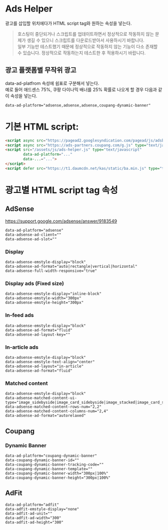 # Ads Helper
광고를 삽입할 위치에다가 HTML script tag와 원하는 속성을 넣는다.

> 호스팅이 중단되거나 스크립트를 업데이트하면서 정상적으로 작동하지 않는 문제가 생길 수 있으니 스크립트를 다운로드받아서 사용하시기 바랍니다.
> <br>일부 기능만 테스트했기 때문에 정상적으로 작동하지 않는 기능이 다소 존재할 수 있습니다. 정상적으로 작동하는지 테스트한 후 적용하시기 바랍니다.

## 광고 플랫폼별 무작위 광고
data-ad-platfrom 속성에 쉼표로 구분해서 넣는다.
<br />
예로 들어 애드센스 75%, 쿠팡 다이나믹 배너를 25% 확률로 나오게 할 경우 다음과 같이 속성을 넣는다.
```text
data-ad-platform="adsense,adsense,adsense,coupang-dynamic-banner"
```

# 기본 HTML script:
```html
<script async src="https://pagead2.googlesyndication.com/pagead/js/adsbygoogle.js" type="text/javascript"></script>
<script async src="https://ads-partners.coupang.com/g.js" type="text/javascript"></script>
<script src="/assets/js/ads-helper.js" type="text/javascript"
        data-ad-platform="..."
        data-...="...">
</script>
<script defer src="https://t1.daumcdn.net/kas/static/ba.min.js" type="text/javascript"></script>
```

# 광고별 HTML script tag 속성
## AdSense
https://support.google.com/adsense/answer/9183549

```text
data-ad-platform="adsense"
data-adsense-ad-client=""
data-adsense-ad-slot=""
```

### Display 
```text
data-adsense-emstyle-display="block"
data-adsense-ad-format="auto|rectangle|vertical|horizontal"
data-adsense-full-width-responsive="true"
```

### Display ads (Fixed size)
```text
data-adsense-emstyle-display="inline-block"
data-adsense-emstyle-width="300px"
data-adsense-emstyle-height="300px"
```

### In-feed ads
```text
data-adsense-emstyle-display="block"
data-adsense-ad-format="fluid"
data-adsense-ad-layout-key=""
```

### In-article ads
```text
data-adsense-emstyle-display="block"
data-adsense-emstyle-text-align="center"
data-adsense-ad-layout="in-article"
data-adsense-ad-format="fluid"
```

### Matched content
```text
data-adsense-emstyle-display="block"
data-adsense-matched-content-ui-type="image_sidebyside|image_card_sidebyside|image_stacked|image_card_stacked|text|text_card"
data-adsense-matched-content-rows-num="2,2"
data-adsense-matched-content-columns-num="2,4"
data-adsense-ad-format="autorelaxed"
```

## Coupang
### Dynamic Banner
```text
data-ad-platform="coupang-dynamic-banner"
data-coupang-dynamic-banner-id=""
data-coupang-dynamic-banner-tracking-code=""
data-coupang-dynamic-banner-template=""
data-coupang-dynamic-banner-width="300px|100%"
data-coupang-dynamic-banner-height="300px|100%"
```

## AdFit
```text
data-ad-platform="adfit"
data-adfit-emstyle-display="none"
data-adfit-ad-unit=""
data-adfit-ad-width="300"
data-adfit-ad-height="300"
```

